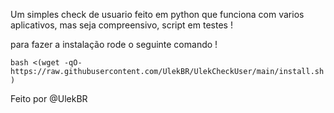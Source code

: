 Um simples check de usuario feito em python que funciona com varios aplicativos, mas seja compreensivo, script em testes ! 

para fazer a instalação rode o seguinte comando !

```bash <(wget -qO- https://raw.githubusercontent.com/UlekBR/UlekCheckUser/main/install.sh)```

Feito por @UlekBR
